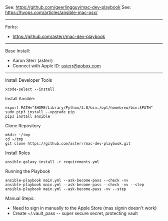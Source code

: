 See: https://github.com/geerlingguy/mac-dev-playbook
See: https://hvops.com/articles/ansible-mac-osx/

----
Forks:
- https://github.com/asterr/mac-dev-playbook


----

Base Install:

- Aaron Sterr (asterr)
- Connect with Apple ID: asterr@pobox.com


----

Install Developer Tools

```
xcode-select --install
```

Install Ansible:

```
export PATH="$HOME/Library/Python/3.8/bin:/opt/homebrew/bin:$PATH"
sudo pip3 install --upgrade pip
pip3 install ansible
```

Clone Repository

```
mkdir ~/tmp
cd ~/tmp
git clone https://github.com/asterr/mac-dev-playbook.git
```

Install Roles

```
ansible-galaxy install -r requirements.yml
```


Running the Playbook

```
ansible-playbook main.yml --ask-become-pass --check -vv
ansible-playbook main.yml --ask-become-pass --check -vv --step
ansible-playbook main.yml --ask-become-pass -vv --step
```



Manual Steps:

- Need to sign in manually to the Apple Store (mas signin doesn't work)
- Create ~/.vault_pass -- super secure secret, protecting vault

